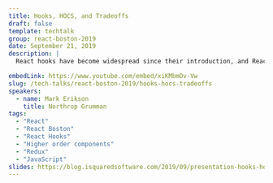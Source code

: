 ```yaml
---
title: Hooks, HOCS, and Tradeoffs
draft: false
template: techtalk
group: react-boston-2019
date: September 21, 2019
description: |
  React hooks have become widespread since their introduction, and React-Redux recently introduced a new hooks API as an alternative to the traditional `connect()` HOC. Many React developers have questions about how these approaches differ.  We'll look at some of the strengths, weaknesses, and tradeoffs for both hooks and HOCs in general, and what this means for React-Redux users specifically as they decide how to write their applications.

embedLink: https://www.youtube.com/embed/xiKMbmDv-Vw
slug: /tech-talks/react-boston-2019/hooks-hocs-tradeoffs
speakers:
  - name: Mark Erikson
    title: Northrop Grumman
tags:
  - "React"
  - "React Boston"
  - "React Hooks"
  - "Higher order components"
  - "Redux"
  - "JavaScript"
slides: https://blog.isquaredsoftware.com/2019/09/presentation-hooks-hocs-tradeoffs/
---
```


